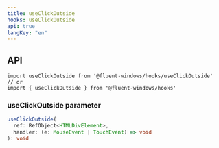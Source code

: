 ```yaml
---
title: useClickOutside
hooks: useClickOutside
api: true
langKey: "en"
---
```


## API

```
import useClickOutside from '@fluent-windows/hooks/useClickOutside'
// or
import { useClickOutside } from '@fluent-windows/hooks'
```

### useClickOutside parameter

```ts
useClickOutside(
  ref: RefObject<HTMLDivElement>,
  handler: (e: MouseEvent | TouchEvent) => void
): void
```

